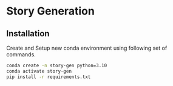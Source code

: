 # Story Generation

## Installation
Create and Setup new conda environment using following set of commands.
```bash
conda create -n story-gen python=3.10
conda activate story-gen
pip install -r requirements.txt
```